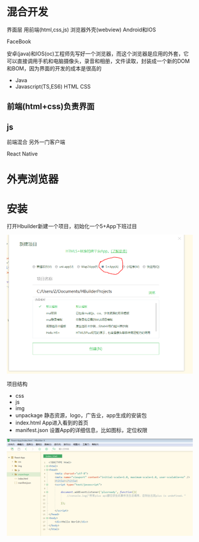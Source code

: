 # 混合开发

界面层 用前端(html,css,js)
浏览器外壳(webview) Android和IOS

FaceBook

安卓(java)和IOS(oc)工程师先写好一个浏览器，而这个浏览器是应用的外套，它可以直接调用手机和电脑摄像头，录音和相册，文件读取，封装成一个新的DOM和BOM，因为界面的开发的成本是很高的

- Java
- Javascript(TS,ES6) HTML CSS

前端(html+css)负责界面
-
js
-

前端混合 另外一门客户端

React Native

# 外壳浏览器

# 安装

打开Hbuilder新建一个项目，初始化一个5+App下班过目

<img src="2.PNG" />

项目结构
- css
- js
- img
- unpackage 静态资源，logo，广告业，app生成的安装包
- index.html App进入看到的首页
- manifest.json 设置App的详细信息，比如图标，定位权限

<img src="1.PNG" />
